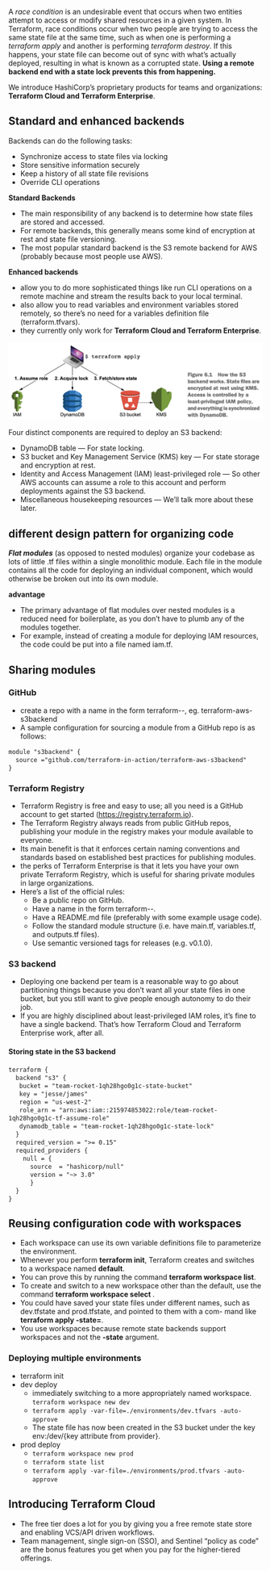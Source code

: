A _race condition_ is an undesirable event that occurs when two entities attempt to access or modify shared resources in a given system. 
In Terraform, race conditions occur when two people are trying to access the same state file at the same time, such as when one is performing 
a _terraform apply_ and another is performing _terraform destroy_. 
If this happens, your state file can become out of sync with what’s actually deployed, resulting in what is known as a corrupted state. 
**Using a remote backend end with a state lock prevents this from happening.**


We introduce HashiCorp’s proprietary products for teams and organizations: **Terraform Cloud and Terraform Enterprise**.

## Standard and enhanced backends

Backends can do the following tasks:
- Synchronize access to state files via locking 
- Store sensitive information securely
- Keep a history of all state file revisions
- Override CLI operations

**Standard Backends**  
- The main responsibility of any backend is to determine how state files are stored and accessed. 
- For remote backends, this generally means some kind of encryption at rest and state file versioning.
- The most popular standard backend is the S3 remote backend for AWS (probably because most people use AWS).

**Enhanced backends**
- allow you to do more sophisticated things like run CLI operations on a remote machine and stream the results back to your local terminal.
- also allow you to read variables and environment variables stored remotely, so there’s no need for a variables definition file (terraform.tfvars).
- they currently only work for **Terraform Cloud and Terraform Enterprise**.

![img.png](img.png)

Four distinct components are required to deploy an S3 backend:
- DynamoDB table — For state locking.
- S3 bucket and Key Management Service (KMS) key — For state storage and encryption at rest.
- Identity and Access Management (IAM) least-privileged role — So other AWS accounts can assume a role to this account and perform deployments against the S3 backend.
- Miscellaneous housekeeping resources — We’ll talk more about these later.

## different design pattern for organizing code
**_Flat modules_** (as opposed to nested modules) organize your codebase as lots of little .tf files within a single monolithic module.
Each file in the module contains all the code for deploying an individual component, which would otherwise be broken out into its own module.

**advantage**
- The primary advantage of flat modules over nested modules is a reduced need for boilerplate, as you don’t have to plumb any of the modules together. 
- For example, instead of creating a module for deploying IAM resources, the code could be put into a file named iam.tf.

## Sharing modules
### GitHub
- create a repo with a name in the form terraform-<PROVIDER>-<NAME>, eg. terraform-aws-s3backend
- A sample configuration for sourcing a module from a GitHub repo is as follows:

```
module "s3backend" {
  source ="github.com/terraform-in-action/terraform-aws-s3backend"
}
```  
### Terraform Registry
- Terraform Registry is free and easy to use; all you need is a GitHub account to get started (https://registry.terraform.io).
- The Terraform Registry always reads from public GitHub repos, publishing your module in the registry makes your module available to everyone.
- Its main benefit is that it enforces certain naming conventions and standards based on established best practices for publishing modules.
- the perks of Terraform Enterprise is that it lets you have your own private Terraform Registry, which is useful for sharing private modules in large organizations.
- Here’s a list of the official rules:
  - Be a public repo on GitHub.
  - Have a name in the form terraform-<PROVIDER>-<NAME>.
  - Have a README.md file (preferably with some example usage code).
  - Follow the standard module structure (i.e. have main.tf, variables.tf, and outputs.tf files).
  - Use semantic versioned tags for releases (e.g. v0.1.0).

### S3 backend
- Deploying one backend per team is a reasonable way to go about partitioning things because you don’t want all your state files in one bucket, but you still want to give people enough autonomy to do their job.
- If you are highly disciplined about least-privileged IAM roles, it’s fine to have a single backend. That’s how Terraform Cloud and Terraform Enterprise work, after all.

#### Storing state in the S3 backend
```
terraform {
  backend "s3" {
   bucket = "team-rocket-1qh28hgo0g1c-state-bucket"
   key = "jesse/james"
   region = "us-west-2"
   role_arn = "arn:aws:iam::215974853022:role/team-rocket-1qh28hgo0g1c-tf-assume-role"
   dynamodb_table = "team-rocket-1qh28hgo0g1c-state-lock"
  }
  required_version = ">= 0.15"
  required_providers {
    null = {
      source  = "hashicorp/null"
      version = "~> 3.0"
      } 
  }
}
```

## Reusing configuration code with workspaces
- Each workspace can use its own variable definitions file to parameterize the environment.
- Whenever you perform **terraform init**, Terraform creates and switches to a workspace named **default**. 
- You can prove this by running the command **terraform workspace list**.
- To create and switch to a new workspace other than the default, use the command **terraform workspace select <workspace>**.
- You could have saved your state files under different names, such as dev.tfstate and prod.tfstate, and pointed to them with a com- mand like **terraform apply -state=<path>**.
- You use workspaces because remote state backends support workspaces and not the **-state** argument.

### Deploying multiple environments
- terraform init
- dev deploy
  - immediately switching to a more appropriately named workspace. `terraform workspace new dev`
  - `terraform apply -var-file=./environments/dev.tfvars -auto-approve`
  - The state file has now been created in the S3 bucket under the key env:/dev/{key attribute from provider}.
- prod deploy
  - `terraform workspace new prod`
  - `terraform state list`
  - `terraform apply -var-file=./environments/prod.tfvars -auto-approve`

## Introducing Terraform Cloud
- The free tier does a lot for you by giving you a free remote state store and enabling VCS/API driven workflows.
- Team management, single sign-on (SSO), and Sentinel “policy as code” are the bonus features you get when you pay for the higher-tiered offerings.
